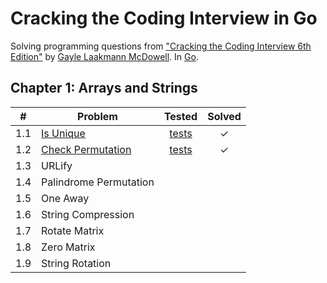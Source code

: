 # Cracking the Coding Interview in Go

Solving programming questions from ["Cracking the Coding Interview 6th Edition"](http://www.crackingthecodinginterview.com/)  by [Gayle Laakmann McDowell](http://www.gayle.com/). In [Go](https://golang.org/).

## Chapter 1: Arrays and Strings

| # | Problem                   | Tested        | Solved    |
|---|---------------------------|:-------------:|:---------:|
|1.1| [Is Unique][1]            | [tests][2]    |     ✓     |
|1.2| [Check Permutation][3]    | [tests][4]    |     ✓     |
|1.3| URLify                    |               |           |
|1.4| Palindrome Permutation    |               |           |
|1.5| One Away                  |               |           |
|1.6| String Compression        |               |           |
|1.7| Rotate Matrix             |               |           |
|1.8| Zero Matrix               |               |           |
|1.9| String Rotation           |               |           |

[1]:  ch01/is_unique.go
[2]:  ch01/is_uniqie_test.go
[3]:  ch01/check_permutation.go
[4]:  ch01/check_permutation_test.go

